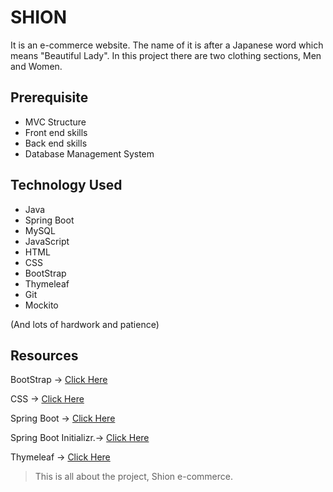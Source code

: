 # SHION 
  It is an e-commerce website.
  The name of it is after a Japanese word which means "Beautiful Lady". In this project there are two clothing sections, Men and Women.

## Prerequisite 
- MVC Structure
- Front end skills
- Back end skills
- Database Management System

## Technology Used
- Java
- Spring Boot
- MySQL
- JavaScript
- HTML
- CSS
- BootStrap
- Thymeleaf
- Git 
- Mockito

(And lots of hardwork and patience)

## Resources
BootStrap -> [Click Here](https://getbootstrap.com/docs/5.0/getting-started/introduction/)

CSS -> [Click Here](https://www.w3schools.com/css/)

Spring Boot -> [Click Here](https://spring.io/projects/spring-boot)

Spring Boot Initializr.-> [Click Here](https://start.spring.io/)

Thymeleaf -> [Click Here](https://www.thymeleaf.org/doc/tutorials/3.0/usingthymeleaf.html)


> This is all about the project, Shion e-commerce.

